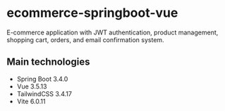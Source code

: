 # ecommerce-springboot-vue

E-commerce application with JWT authentication, product management, shopping cart, orders, and email confirmation system.

## Main technologies

- Spring Boot 3.4.0
- Vue 3.5.13
- TailwindCSS 3.4.17
- Vite 6.0.11
